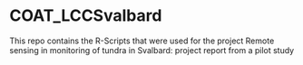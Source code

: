 # COAT_LCCSvalbard
This repo contains the R-Scripts that were used for the project
Remote sensing in monitoring of tundra in Svalbard: project report from a pilot study
